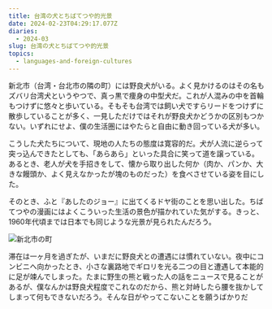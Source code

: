 ```yaml
---
title: 台湾の犬とちばてつや的光景
date: 2024-02-23T04:29:17.077Z
diaries:
  - 2024-03
slug: 台湾の犬とちばてつや的光景
topics:
  - languages-and-foreign-cultures
---
```

新北市（台湾・台北市の隣の町）には野良犬がいる。よく見かけるのはその名もズバリ台湾犬というやつで、真っ黒で痩身の中型犬だ。これが人混みの中を首輪もつけずに悠々と歩いている。そもそも台湾では飼い犬ですらリードをつけずに散歩していることが多く、一見しただけではそれが野良犬かどうかの区別もつかない。いずれにせよ、僕の生活圏にはやたらと自由に動き回っている犬が多い。

こうした犬たちについて、現地の人たちの態度は寛容的だ。犬が人流に逆らって突っ込んできたとしても、「あらあら」といった具合に笑って道を譲っている。あるとき、老人が犬を手招きをして、懐から取り出した何か（肉か、パンか、大きな饅頭か、よく見えなかったが塊のものだった）を食べさせている姿を目にした。

そのとき、ふと『あしたのジョー』に出てくるドヤ街のことを思い出した。ちばてつやの漫画にはよくこういった生活の景色が描かれていた気がする。きっと、1960年代頃までは日本でも同じような光景が見られたんだろう。

![新北市の町](/images/diary/image2.png "新北市の町")

滞在は一ヶ月を過ぎたが、いまだに野良犬との遭遇には慣れていない。夜中にコンビニへ向かったとき、小さな裏路地でギロリを光る二つの目と遭遇して本能的に足が竦んでしまった。たまに野生の熊と戦った人の話をニュースで見ることがあるが、僕なんかは野良犬程度でこれなのだから、熊と対峙したら腰を抜かしてしまって何もできないだろう。そんな日がやってこないことを願うばかりだ